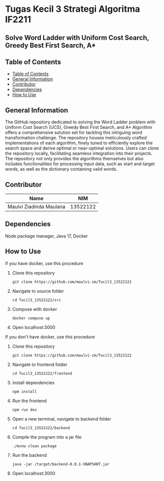 # Tugas Kecil 3 Strategi Algoritma IF2211

## Solve Word Ladder with Uniform Cost Search, Greedy Best First Search, A\*

## Table of Contents

- [Table of Contents](#table-of-contents)
- [General Information](#general-information)
- [Contributor](#contributor)
- [Dependencies](#dependencies)
- [How to Use](#how-to-use)

## General Information

The GitHub repository dedicated to solving the Word Ladder problem with Uniform Cost Search (UCS), Greedy Best First Search, and A\* Algorithm offers a comprehensive solution set for tackling this intriguing word transformation challenge. The repository houses meticulously crafted implementations of each algorithm, finely tuned to efficiently explore the search space and derive optimal or near-optimal solutions. Users can clone the repository locally, facilitating seamless integration into their projects. The repository not only provides the algorithms themselves but also includes functionalities for processing input data, such as start and target words, as well as the dictionary containing valid words.

## Contributor

| Name                    | NIM      |
| ----------------------- | -------- |
| Maulvi Ziadinda Maulana | 13522122 |

## Dependencies

Node package manager, Java 17, Docker

## How to Use

If you have docker, use this procedure

1. Clone this repository
   ```
   git clone https://github.com/maulvi-zm/Tucil3_13522122
   ```
2. Navigate to source folder
   ```
   cd Tucil3_13522122/src
   ```
3. Compose with docker
   ```
   docker compose up
   ```
4. Open localhost:3000

If you don't have docker, use this procedure

1. Clone this repository
   ```
   git clone https://github.com/maulvi-zm/Tucil3_13522122
   ```
2. Navigate to frontend folder
   ```
   cd Tucil3_13522122/frontend
   ```
3. Install dependencies
   ```
   npm install
   ```
4. Run the frontend
   ```
   npm run dev
   ```
5. Open a new terminal, navigate to backend folder
   ```
   cd Tucil3_13522122/backend
   ```
6. Compile the program into a jar file
   ```
   ./mvnw clean package
   ```
7. Run the backend
   ```
   java -jar /target/backend-0.0.1-SNAPSHOT.jar
   ```
8. Open localhost:3000
